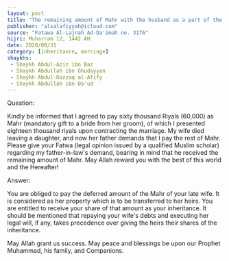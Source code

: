 ```yaml
---
layout: post
title: "The remaining amount of Mahr with the husband as a part of the wife's inheritance"
publisher: "alsalafiyyah@icloud.com"
source: "Fatawa Al-Lajnah Ad-Da'imah no. 3176"
hijri: Muharram 12, 1442 AH
date: 2020/08/31
category: [inheritance, marriage]
shaykhs: 
 - Shaykh Abdul-Aziz ibn Baz
 - Shaykh Abdullah ibn Ghudayyan
 - Shaykh Abdul-Razzaq al-Afify
 - Shaykh Abdullah ibn Qa'ud
---
```


Question:

Kindly be informed that I agreed to pay sixty thousand Riyals (60,000) as Mahr (mandatory gift to a bride from her groom), of which I presented eighteen thousand riyals upon contracting the marriage. My wife died leaving a daughter, and now her father demands that I pay the rest of Mahr. Please give your Fatwa (legal opinion issued by a qualified Muslim scholar) regarding my father-in-law's demand, bearing in mind that he received the remaining amount of Mahr. May Allah reward you with the best of this world and the Hereafter!

Answer:

You are obliged to pay the deferred amount of the Mahr of your late wife. It is considered as her property which is to be transferred to her heirs. You are entitled to receive your share of that amount as your inheritance. It should be mentioned that repaying your wife's debts and executing her legal will, if any, takes precedence over giving the heirs their shares of the inheritance. 

May Allah grant us success. May peace and blessings be upon our Prophet Muhammad, his family, and Companions.
